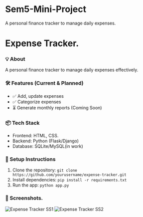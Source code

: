 # Sem5-Mini-Project
A personal finance tracker to manage daily expenses.
# Expense Tracker. 

### 💡 About
A personal finance tracker to manage daily expenses effectively.  

### 🛠️ Features (Current & Planned)  
- ✅ Add, update expenses  
- ✅ Categorize expenses  
- ⏳ Generate monthly reports (Coming Soon)  

### 📦 Tech Stack  
- Frontend: HTML, CSS. 
- Backend: Python (Flask/Django)  
- Database: SQLite/MySQL(in work)  

### 🚀 Setup Instructions  
1. Clone the repository: `git clone https://github.com/yourusername/expense-tracker.git`  
2. Install dependencies: `pip install -r requirements.txt`  
3. Run the app: `python app.py`  

### 📸 Screenshots.
![Expense Tracker SS1](https://github.com/user-attachments/assets/ca3ce978-d093-46b1-a321-5b7f070142a8)
![Expense Tracker SS2](https://github.com/user-attachments/assets/300e4770-00e3-4751-9ce1-dea5c66d94d5)
